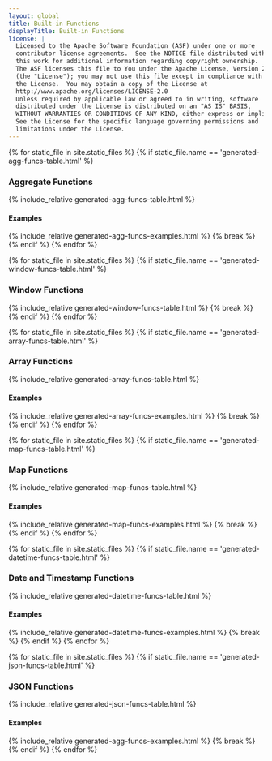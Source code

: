 ```yaml
---
layout: global
title: Built-in Functions
displayTitle: Built-in Functions
license: |
  Licensed to the Apache Software Foundation (ASF) under one or more
  contributor license agreements.  See the NOTICE file distributed with
  this work for additional information regarding copyright ownership.
  The ASF licenses this file to You under the Apache License, Version 2.0
  (the "License"); you may not use this file except in compliance with
  the License.  You may obtain a copy of the License at
  http://www.apache.org/licenses/LICENSE-2.0
  Unless required by applicable law or agreed to in writing, software
  distributed under the License is distributed on an "AS IS" BASIS,
  WITHOUT WARRANTIES OR CONDITIONS OF ANY KIND, either express or implied.
  See the License for the specific language governing permissions and
  limitations under the License.
---
```


{% for static_file in site.static_files %}
    {% if static_file.name == 'generated-agg-funcs-table.html' %}
### Aggregate Functions
{% include_relative generated-agg-funcs-table.html %}
#### Examples
{% include_relative generated-agg-funcs-examples.html %}
        {% break %}
    {% endif %}
{% endfor %}

{% for static_file in site.static_files %}
    {% if static_file.name == 'generated-window-funcs-table.html' %}
### Window Functions
{% include_relative generated-window-funcs-table.html %}
        {% break %}
    {% endif %}
{% endfor %}

{% for static_file in site.static_files %}
    {% if static_file.name == 'generated-array-funcs-table.html' %}
### Array Functions
{% include_relative generated-array-funcs-table.html %}
#### Examples
{% include_relative generated-array-funcs-examples.html %}
        {% break %}
    {% endif %}
{% endfor %}

{% for static_file in site.static_files %}
    {% if static_file.name == 'generated-map-funcs-table.html' %}
### Map Functions
{% include_relative generated-map-funcs-table.html %}
#### Examples
{% include_relative generated-map-funcs-examples.html %}
        {% break %}
    {% endif %}
{% endfor %}

{% for static_file in site.static_files %}
    {% if static_file.name == 'generated-datetime-funcs-table.html' %}
### Date and Timestamp Functions
{% include_relative generated-datetime-funcs-table.html %}
#### Examples
{% include_relative generated-datetime-funcs-examples.html %}
        {% break %}
    {% endif %}
{% endfor %}

{% for static_file in site.static_files %}
    {% if static_file.name == 'generated-json-funcs-table.html' %}
### JSON Functions
{% include_relative generated-json-funcs-table.html %}
#### Examples
{% include_relative generated-agg-funcs-examples.html %}
        {% break %}
    {% endif %}
{% endfor %}


